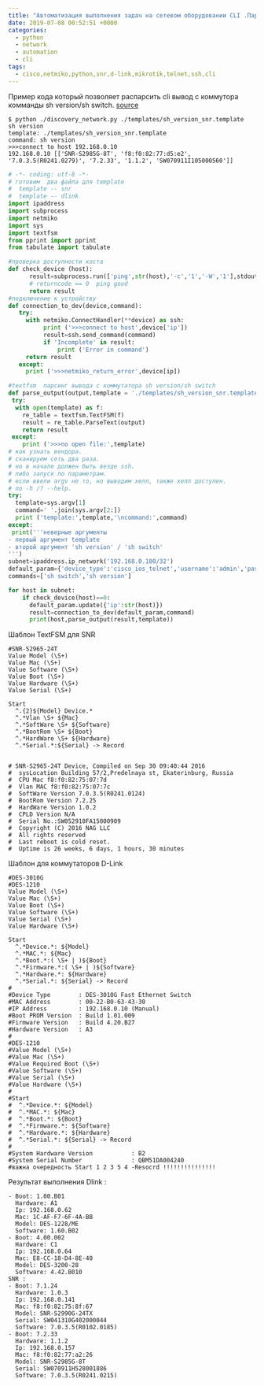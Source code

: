 ```yaml
---
title: "Автоматизация выполнения задач на сетевом оборудовании CLI .Парсим вывод информации о свитче. Ч.1"
date: 2019-07-08 00:52:51 +0000
categories:
  - python
  - network
  - automation
  - cli
tags:
  - cisco,netmiko,python,snr,d-link,mikrotik,telnet,ssh,cli
---
```


Пример кода который позволяет распарсить cli вывод   с коммутора комманды sh version/sh switch.
[source](https://github.com/ya-zero/ya-zero.github.io/tree/master/uploads/parse_sh_version)


```console
$ python ./discovery_network.py ./templates/sh_version_snr.template  sh version
template: ./templates/sh_version_snr.template 
command: sh version
>>>connect to host 192.168.0.10
192.168.0.10 [['SNR-S2985G-8T', 'f8:f0:82:77:d5:e2', '7.0.3.5(R0241.0279)', '7.2.33', '1.1.2', 'SW070911I105000560']]
```


```python
# -*- coding: utf-8 -*-
# готовим  два файла для template
#  template -- snr
#  template -- dlink
import ipaddress
import subprocess
import netmiko
import sys
import textfsm
from pprint import pprint
from tabulate import tabulate

#проверка доступности хоста
def check_device (host):
      result=subprocess.run(['ping',str(host),'-c','1','-W','1'],stdout=subprocess.DEVNULL).returncode
      # returncode == 0  ping good
      return result
#подключение к устройству
def connection_to_dev(device,command):
   try:
     with netmiko.ConnectHandler(**device) as ssh:
          print ('>>>connect to host',device['ip'])
          result=ssh.send_command(command)
          if 'Incomplete' in result:
              print ('Error in command')
     return result
   except:
     print ('>>>netmiko_return_error',device[ip])

#textfsm  парсинг вывода с коммутатора sh version/sh switch
def parse_output(output,template = './templates/sh_version_snr.template'):
 try:
  with open(template) as f:
    re_table = textfsm.TextFSM(f)
    result = re_table.ParseText(output)
    return result
 except:
    print ('>>>no open file:',template)
# как узнать вендора.
# сканируем сеть два раза.
# но в начале должен быть везде ssh.
# либо запуск по параметрам.
# если ввели argv не то, но выводим хелп, также хелп доступен.
# по -h /? --help.
try:
  template=sys.argv[1]
  command=' '.join(sys.argv[2:])
  print ('template:',template,'\ncommand:',command)
except:
 print('''неверные аргументы
- первый аргумент template
- второй аргумент 'sh version' / 'sh switch'
''')
subnet=ipaddress.ip_network('192.168.0.100/32')
default_param={'device_type':'cisco_ios_telnet','username':'admin','password':'rfm','verbose':True}
commands=['sh switch','sh version']

for host in subnet:
    if check_device(host)==0:
      default_param.update({'ip':str(host)})
      result=connection_to_dev(default_param,command)
      print(host,parse_output(result,template))
```


Шаблон TextFSM для SNR
```
#SNR-S2965-24T
Value Model (\S+)
Value Mac (\S+)
Value Software (\S+)
Value Boot (\S+)
Value Hardware (\S+)
Value Serial (\S+)

Start
  ^.{2}${Model} Device.*
  ^.*Vlan \S+ ${Mac}
  ^.*SoftWare \S+ ${Software}
  ^.*BootRom \S+ ${Boot}
  ^.*HardWare \S+ ${Hardware}
  ^.*Serial.*:${Serial} -> Record


# SNR-S2965-24T Device, Compiled on Sep 30 09:40:44 2016
#  sysLocation Building 57/2,Predelnaya st, Ekaterinburg, Russia
#  CPU Mac f8:f0:82:75:07:7d
#  Vlan MAC f8:f0:82:75:07:7c
#  SoftWare Version 7.0.3.5(R0241.0124)
#  BootRom Version 7.2.25
#  HardWare Version 1.0.2
#  CPLD Version N/A
#  Serial No.:SW052910FA15000909
#  Copyright (C) 2016 NAG LLC
#  All rights reserved
#  Last reboot is cold reset.
#  Uptime is 26 weeks, 6 days, 1 hours, 30 minutes
```

Шаблон для коммутаторов D-Link
```
#DES-3010G
#DES-1210
Value Model (\S+)
Value Mac (\S+)
Value Boot (\S+)
Value Software (\S+)
Value Serial (\S+)
Value Hardware (\S+)

Start
  ^.*Device.*: ${Model}
  ^.*MAC.*: ${Mac}
  ^.*Boot.*:( \S+ | )${Boot}
  ^.*Firmware.*:( \S+ | )${Software}
  ^.*Hardware.*: ${Hardware}
  ^.*Serial.*: ${Serial} -> Record
#
#Device Type        : DES-3010G Fast Ethernet Switch
#MAC Address        : 00-22-B0-63-43-30
#IP Address         : 192.168.0.10 (Manual)
#Boot PROM Version  : Build 1.01.009
#Firmware Version   : Build 4.20.B27
#Hardware Version   : A3
#
#DES-1210
#Value Model (\S+)
#Value Mac (\S+)
#Value Required Boot (\S+)
#Value Software (\S+)
#Value Serial (\S+)
#Value Hardware (\S+)
#
#Start
#  ^.*Device.*: ${Model}
#  ^.*MAC.*: ${Mac}
#  ^.*Boot.*: ${Boot}
#  ^.*Firmware.*: ${Software}
#  ^.*Hardware.*: ${Hardware}
#  ^.*Serial.*: ${Serial} -> Record
#
#System Hardware Version           : B2
#System Serial Number              : QBM51DA004240
#важна очередность Start 1 2 3 5 4 -Resocrd !!!!!!!!!!!!!!!
```


Результат выполнения
Dlink :
```console
- Boot: 1.00.B01
  Hardware: A1
  Ip: 192.168.0.62
  Mac: 1C-AF-F7-6F-4A-BB
  Model: DES-1228/ME
  Software: 1.60.B02
- Boot: 4.00.002
  Hardware: C1
  Ip: 192.168.0.64
  Mac: E8-CC-18-D4-8E-40
  Model: DES-3200-28
  Software: 4.42.B010
SNR :
- Boot: 7.1.24
  Hardware: 1.0.3
  Ip: 192.168.0.141
  Mac: f8:f0:82:75:8f:67
  Model: SNR-S2990G-24TX
  Serial: SW041310G402000044
  Software: 7.0.3.5(R0102.0185)
- Boot: 7.2.33
  Hardware: 1.1.2
  Ip: 192.168.0.157
  Mac: f8:f0:82:77:a2:26
  Model: SNR-S2985G-8T
  Serial: SW070911H528001886
  Software: 7.0.3.5(R0241.0215)
```
<!-- Yandex.Metrika counter --> <script type="text/javascript" > (function(m,e,t,r,i,k,a){m[i]=m[i]||function(){(m[i].a=m[i].a||[]).push(arguments)}; m[i].l=1*new Date();k=e.createElement(t),a=e.getElementsByTagName(t)[0],k.async=1,k.src=r,a.parentNode.insertBefore(k,a)}) (window, document, "script", "https://mc.yandex.ru/metrika/tag.js", "ym"); ym(53515717, "init", { clickmap:true, trackLinks:true, accurateTrackBounce:true, webvisor:true }); </script> <noscript><div><img src="https://mc.yandex.ru/watch/53515717" style="position:absolute; left:-9999px;" alt="" /></div></noscript> <!-- /Yandex.Metrika counter -->
